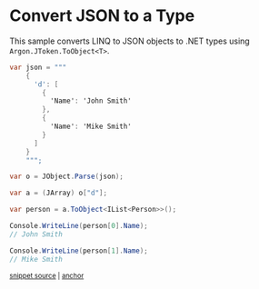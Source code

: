 # Convert JSON to a Type

This sample converts LINQ to JSON objects to .NET types using `Argon.JToken.ToObject<T>`.

<!-- snippet: ToObjectComplex -->
<a id='snippet-toobjectcomplex'></a>
```cs
var json = """
    {
      'd': [
        {
          'Name': 'John Smith'
        },
        {
          'Name': 'Mike Smith'
        }
      ]
    }
    """;

var o = JObject.Parse(json);

var a = (JArray) o["d"];

var person = a.ToObject<IList<Person>>();

Console.WriteLine(person[0].Name);
// John Smith

Console.WriteLine(person[1].Name);
// Mike Smith
```
<sup><a href='/src/ArgonTests/Documentation/Samples/Linq/ToObjectComplex.cs#L21-L48' title='Snippet source file'>snippet source</a> | <a href='#snippet-toobjectcomplex' title='Start of snippet'>anchor</a></sup>
<!-- endSnippet -->

